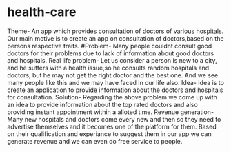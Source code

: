 # health-care
Theme- An app which provides consultation of doctors of various hospitals.
Our main motive is to create an app on consultation of doctors,based on the persons respective traits.
#Problem- Many people couldnt consult good doctors for their problems due to lack of information about good doctors and hospitals.
 Real life problem- Let us consider a person is new to a city, and he suffers with a health issue,so he consults random hospitals and doctors, but he may not get the right doctor and the best one. And we see many people like this and we may have faced in our life also.
Idea- Idea is to create an application to provide information about the doctors and hospitals for consultation.
Solution- Regarding the above problem we come up with an idea to provide information about the top rated doctors and also providing instant appointment within a alloted time.
Revenue generation- Many new hospitals and doctors come every new and then so they need to advertise themselves and it becomes one of the platform for them. Based on their qualification and experiance to suggest them in our app we can generate revenue and we can even do free service to people.
